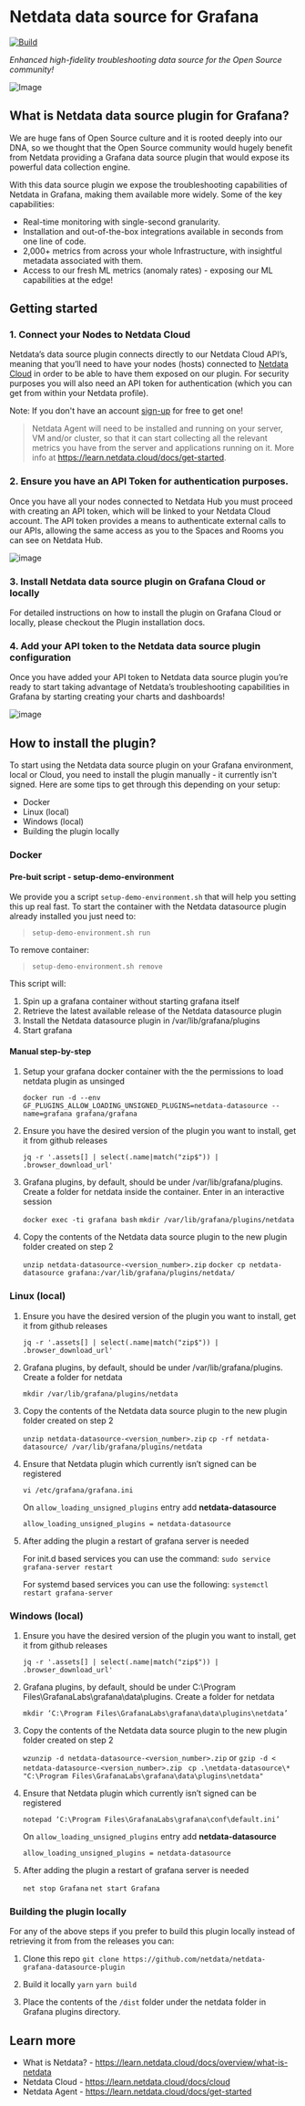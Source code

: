# Netdata data source for Grafana

[![Build](https://github.com/grafana/grafana-starter-datasource/workflows/CI/badge.svg)](https://github.com/grafana/grafana-starter-datasource/actions?query=workflow%3A%22CI%22)

_Enhanced high-fidelity troubleshooting data source for the Open Source community!_

![Image](https://user-images.githubusercontent.com/82235632/193311991-a6d167ab-b845-49b7-817c-976b780e427e.png)

## What is Netdata data source plugin for Grafana?

We are huge fans of Open Source culture and it is rooted deeply into our DNA, so we thought that the Open Source community would hugely benefit from Netdata providing a Grafana data source plugin that would expose its powerful data collection engine.

With this data source plugin we expose the troubleshooting capabilities of Netdata in Grafana, making them available more widely. Some of the key capabilities:
- Real-time monitoring with single-second granularity.
- Installation and out-of-the-box integrations available in seconds from one line of code.
- 2,000+ metrics from across your whole Infrastructure, with insightful metadata associated with them.
- Access to our fresh ML metrics (anomaly rates) - exposing our ML capabilities at the edge!


## Getting started

### 1. Connect your Nodes to Netdata Cloud

Netdata’s data source plugin connects directly to our Netdata Cloud API’s, meaning that you’ll need to have your nodes (hosts) connected to [Netdata Cloud](https://app.netdata.cloud/?utm_source=grafana&utm_content=data_source_plugin) in order to be able to have them exposed on our plugin. For security purposes you will also need an API token for authentication (which you can get from within your Netdata profile).

Note: If you don't have an account [sign-up](https://app.netdata.cloud/?utm_source=grafana&utm_content=data_source_plugin) for free to get one! 

> Netdata Agent will need to be installed and running on your server, VM and/or cluster, so that it can start collecting all the relevant metrics you have from the server 
and applications running on it. More info at https://learn.netdata.cloud/docs/get-started.

### 2. Ensure you have an API Token for authentication purposes.

Once you have all your nodes connected to Netdata Hub you must proceed with creating an API token, which will be linked to your Netdata Cloud  account. The API token provides a means to authenticate external calls to our APIs, allowing the same access as you to the Spaces and Rooms you can see on Netdata Hub.

![image](https://user-images.githubusercontent.com/82235632/189399116-2df5da8a-49d2-42b2-bdec-64b7f7d9bd83.png)

### 3. Install Netdata data source plugin on Grafana Cloud or locally

For detailed instructions on how to install the plugin on Grafana Cloud or locally, please checkout the Plugin installation docs.

### 4. Add your API token to the Netdata data source plugin configuration

Once you have added your API token to Netdata data source plugin you’re ready to start taking advantage of Netdata’s troubleshooting capabilities in Grafana by starting creating your charts and dashboards!

![image](https://user-images.githubusercontent.com/82235632/189398814-1efbf1c7-1a62-4d5f-abe8-6a9297a3f008.png)

## How to install the plugin?

To start using the Netdata data source plugin on your Grafana environment, local or Cloud, you need to install the plugin manually - it currently isn't signed. Here are some tips to get through this depending on your setup:
* Docker
* Linux (local)
* Windows (local)
* Building the plugin locally

### Docker

#### Pre-buit script - setup-demo-environment
We provide you a script `setup-demo-environment.sh` that will help you setting this up real fast.
To start the container with the Netdata datasource plugin already installed you just need to:
>    `setup-demo-environment.sh run`

To remove container:
>    `setup-demo-environment.sh remove`

This script will:
1. Spin up a grafana container without starting grafana itself
1. Retrieve the latest available release of the Netdata datasource plugin
1. Install the Netdata datasource plugin in /var/lib/grafana/plugins
1. Start grafana

#### Manual step-by-step

1. Setup your grafana docker container with the the permissions to load netdata plugin as unsinged

   `docker run -d --env GF_PLUGINS_ALLOW_LOADING_UNSIGNED_PLUGINS=netdata-datasource --name=grafana grafana/grafana`

2. Ensure you have the desired version of the plugin you want to install, get it from github releases 

   ```curl -s https://api.github.com/repos/netdata/netdata-grafana-datasource-plugin/releases/latest \
   jq -r '.assets[] | select(.name|match("zip$")) | .browser_download_url'
   ```

3. Grafana plugins, by default, should be under /var/lib/grafana/plugins. Create a folder for netdata inside the container. Enter in an interactive session

   `docker exec -ti grafana bash`
   `mkdir /var/lib/grafana/plugins/netdata`

4. Copy the contents of the Netdata data source plugin to the new plugin folder created on step 2

   `unzip netdata-datasource-<version_number>.zip`
   `docker cp netdata-datasource grafana:/var/lib/grafana/plugins/netdata/`

### Linux (local)

1. Ensure you have the desired version of the plugin you want to install, get it from github releases 

   ```curl -s https://api.github.com/repos/netdata/netdata-grafana-datasource-plugin/releases/latest \
   jq -r '.assets[] | select(.name|match("zip$")) | .browser_download_url'
   ```

2. Grafana plugins, by default, should be under /var/lib/grafana/plugins. Create a folder for netdata

   `mkdir /var/lib/grafana/plugins/netdata`

3. Copy the contents of the Netdata data source plugin to the new plugin folder created on step 2

   `unzip netdata-datasource-<version_number>.zip`
   `cp -rf netdata-datasource/ /var/lib/grafana/plugins/netdata`

4. Ensure that Netdata plugin which currently isn’t signed can be registered

   `vi /etc/grafana/grafana.ini`

	On `allow_loading_unsigned_plugins` entry add **netdata-datasource**

   `allow_loading_unsigned_plugins = netdata-datasource`

5. After adding the plugin a restart of grafana server is needed

   For init.d based services you can use the command:
   `sudo service grafana-server restart`

   For systemd based services you can use the following:
   `systemctl restart grafana-server`

### Windows (local)

1. Ensure you have the desired version of the plugin you want to install, get it from github releases 

   ```curl -s https://api.github.com/repos/netdata/netdata-grafana-datasource-plugin/releases/latest \
   jq -r '.assets[] | select(.name|match("zip$")) | .browser_download_url'
   ```

2. Grafana plugins, by default, should be under C:\Program Files\GrafanaLabs\grafana\data\plugins. Create a folder for netdata

   `mkdir ‘C:\Program Files\GrafanaLabs\grafana\data\plugins\netdata’`

3. Copy the contents of the Netdata data source plugin to the new plugin folder created on step 2

   `wzunzip -d netdata-datasource-<version_number>.zip`
   or
   `gzip -d < netdata-datasource-<version_number>.zip `
   `cp .\netdata-datasource\* "C:\Program Files\GrafanaLabs\grafana\data\plugins\netdata"`

4. Ensure that Netdata plugin which currently isn’t signed can be registered

	`notepad ‘C:\Program Files\GrafanaLabs\grafana\conf\default.ini’`

	On `allow_loading_unsigned_plugins` entry add **netdata-datasource**

   `allow_loading_unsigned_plugins = netdata-datasource`

5. After adding the plugin a restart of grafana server is needed

   `net stop Grafana`
   `net start Grafana`

### Building the plugin locally

For any of the above steps if you prefer to build this plugin locally instead of retrieving it from from the releases you can:

1. Clone this repo 
   `git clone https://github.com/netdata/netdata-grafana-datasource-plugin`

2. Build it locally
   `yarn`
   `yarn build`

3. Place the contents of the `/dist` folder under the netdata folder in Grafana plugins directory.

## Learn more

- What is Netdata? - https://learn.netdata.cloud/docs/overview/what-is-netdata
- Netdata Cloud - https://learn.netdata.cloud/docs/cloud
- Netdata Agent - https://learn.netdata.cloud/docs/get-started
